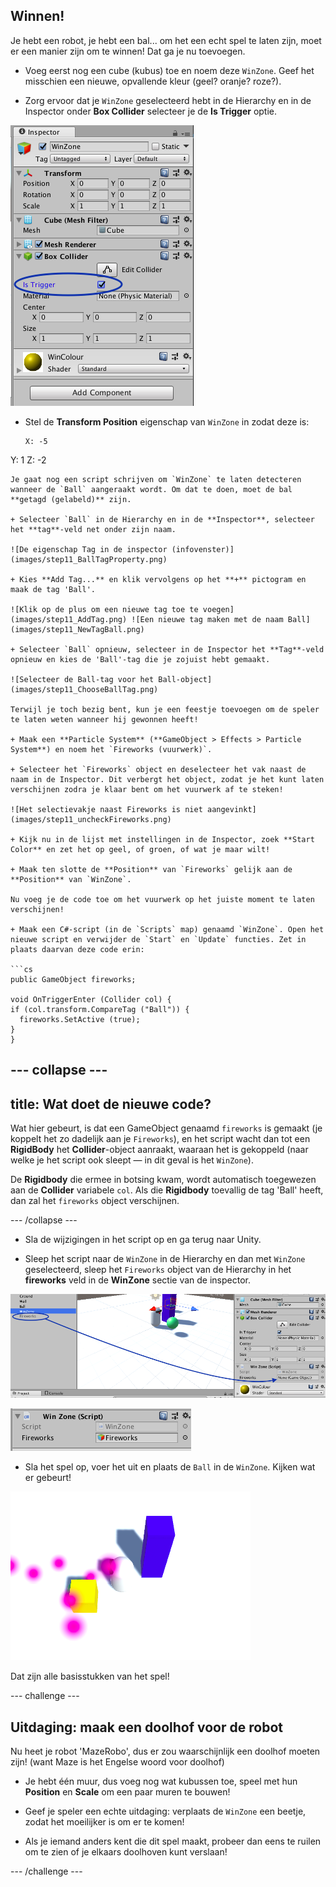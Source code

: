 ## Winnen!

Je hebt een robot, je hebt een bal... om het een echt spel te laten zijn, moet er een manier zijn om te winnen! Dat ga je nu toevoegen.

+ Voeg eerst nog een cube (kubus) toe en noem deze `WinZone`. Geef het misschien een nieuwe, opvallende kleur (geel? oranje? roze?).

+ Zorg ervoor dat je `WinZone` geselecteerd hebt in de Hierarchy en in de Inspector onder **Box Collider** selecteer je de **Is Trigger** optie.

![Het selectievakje Is Trigger is aangevinkt](images/step11_BoxColliderTrigger.png)

+ Stel de **Transform Position** eigenschap van `WinZone` in zodat deze is:
  ```
  X: -5
Y: 1
Z: -2
  ```
Je gaat nog een script schrijven om `WinZone` te laten detecteren wanneer de `Ball` aangeraakt wordt. Om dat te doen, moet de bal **getagd (gelabeld)** zijn.

+ Selecteer `Ball` in de Hierarchy en in de **Inspector**, selecteer het **tag**-veld net onder zijn naam.

![De eigenschap Tag in de inspector (infovenster)](images/step11_BallTagProperty.png)

+ Kies **Add Tag...** en klik vervolgens op het **+** pictogram en maak de tag 'Ball'.

![Klik op de plus om een nieuwe tag toe te voegen](images/step11_AddTag.png) ![Een nieuwe tag maken met de naam Ball](images/step11_NewTagBall.png)

+ Selecteer `Ball` opnieuw, selecteer in de Inspector het **Tag**-veld opnieuw en kies de 'Ball'-tag die je zojuist hebt gemaakt.

![Selecteer de Ball-tag voor het Ball-object](images/step11_ChooseBallTag.png)

Terwijl je toch bezig bent, kun je een feestje toevoegen om de speler te laten weten wanneer hij gewonnen heeft!

+ Maak een **Particle System** (**GameObject > Effects > Particle System**) en noem het `Fireworks (vuurwerk)`.

+ Selecteer het `Fireworks` object en deselecteer het vak naast de naam in de Inspector. Dit verbergt het object, zodat je het kunt laten verschijnen zodra je klaar bent om het vuurwerk af te steken!

![Het selectievakje naast Fireworks is niet aangevinkt](images/step11_uncheckFireworks.png)

+ Kijk nu in de lijst met instellingen in de Inspector, zoek **Start Color** en zet het op geel, of groen, of wat je maar wilt!

+ Maak ten slotte de **Position** van `Fireworks` gelijk aan de **Position** van `WinZone`.

Nu voeg je de code toe om het vuurwerk op het juiste moment te laten verschijnen!

+ Maak een C#-script (in de `Scripts` map) genaamd `WinZone`. Open het nieuwe script en verwijder de `Start` en `Update` functies. Zet in plaats daarvan deze code erin:

```cs
public GameObject fireworks;

void OnTriggerEnter (Collider col) {
  if (col.transform.CompareTag ("Ball")) {
    fireworks.SetActive (true);
  }
}
```

--- collapse ---
---
title: Wat doet de nieuwe code?
---

Wat hier gebeurt, is dat een GameObject genaamd `fireworks` is gemaakt (je koppelt het zo dadelijk aan je `Fireworks`), en het script wacht dan tot een **RigidBody** het **Collider**-object aanraakt, waaraan het is gekoppeld (naar welke je het script ook sleept — in dit geval is het `WinZone`).

De **Rigidbody** die ermee in botsing kwam, wordt automatisch toegewezen aan de **Collider** variabele `col`. Als die **Rigidbody** toevallig de tag 'Ball' heeft, dan zal het `fireworks` object verschijnen.

--- /collapse ---

+ Sla de wijzigingen in het script op en ga terug naar Unity.

+ Sleep het script naar de `WinZone` in de Hierarchy en dan met `WinZone` geselecteerd, sleep het `Fireworks` object van de Hierarchy in het **fireworks** veld in de **WinZone** sectie van de inspector.

![Sleep Fireworks naar het script in de WinZone-inspector](images/step11_DragFireworksIntoScript.png)

![De Fireworks-waarde in het script](images/step11_FireworksInScript.png)

+ Sla het spel op, voer het uit en plaats de `Ball` in de `WinZone`. Kijken wat er gebeurt!

![Vuurwerk dat verschijnt wanneer de bal in de winzone wordt geduwd](images/step11_WinningFireworks.png)

Dat zijn alle basisstukken van het spel!

--- challenge ---

## Uitdaging: maak een doolhof voor de robot

Nu heet je robot 'MazeRobo', dus er zou waarschijnlijk een doolhof moeten zijn! (want Maze is het Engelse woord voor doolhof)

+ Je hebt één muur, dus voeg nog wat kubussen toe, speel met hun **Position** en **Scale** om een paar muren te bouwen!

+ Geef je speler een echte uitdaging: verplaats de `WinZone` een beetje, zodat het moeilijker is om er te komen!

+ Als je iemand anders kent die dit spel maakt, probeer dan eens te ruilen om te zien of je elkaars doolhoven kunt verslaan!

--- /challenge ---
